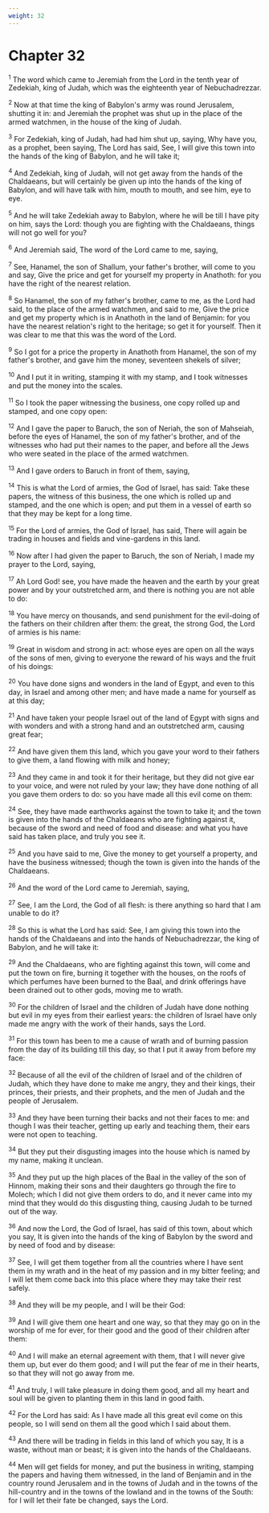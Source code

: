 ```yaml
---
weight: 32
---
```


# Chapter 32

<sup>1</sup> The word which came to Jeremiah from the Lord in the tenth year of Zedekiah, king of Judah, which was the eighteenth year of Nebuchadrezzar. 

<sup>2</sup> Now at that time the king of Babylon's army was round Jerusalem, shutting it in: and Jeremiah the prophet was shut up in the place of the armed watchmen, in the house of the king of Judah. 

<sup>3</sup> For Zedekiah, king of Judah, had had him shut up, saying, Why have you, as a prophet, been saying, The Lord has said, See, I will give this town into the hands of the king of Babylon, and he will take it; 

<sup>4</sup> And Zedekiah, king of Judah, will not get away from the hands of the Chaldaeans, but will certainly be given up into the hands of the king of Babylon, and will have talk with him, mouth to mouth, and see him, eye to eye. 

<sup>5</sup> And he will take Zedekiah away to Babylon, where he will be till I have pity on him, says the Lord: though you are fighting with the Chaldaeans, things will not go well for you? 

<sup>6</sup> And Jeremiah said, The word of the Lord came to me, saying, 

<sup>7</sup> See, Hanamel, the son of Shallum, your father's brother, will come to you and say, Give the price and get for yourself my property in Anathoth: for you have the right of the nearest relation. 

<sup>8</sup> So Hanamel, the son of my father's brother, came to me, as the Lord had said, to the place of the armed watchmen, and said to me, Give the price and get my property which is in Anathoth in the land of Benjamin: for you have the nearest relation's right to the heritage; so get it for yourself. Then it was clear to me that this was the word of the Lord. 

<sup>9</sup> So I got for a price the property in Anathoth from Hanamel, the son of my father's brother, and gave him the money, seventeen shekels of silver; 

<sup>10</sup> And I put it in writing, stamping it with my stamp, and I took witnesses and put the money into the scales. 

<sup>11</sup> So I took the paper witnessing the business, one copy rolled up and stamped, and one copy open: 

<sup>12</sup> And I gave the paper to Baruch, the son of Neriah, the son of Mahseiah, before the eyes of Hanamel, the son of my father's brother, and of the witnesses who had put their names to the paper, and before all the Jews who were seated in the place of the armed watchmen. 

<sup>13</sup> And I gave orders to Baruch in front of them, saying, 

<sup>14</sup> This is what the Lord of armies, the God of Israel, has said: Take these papers, the witness of this business, the one which is rolled up and stamped, and the one which is open; and put them in a vessel of earth so that they may be kept for a long time. 

<sup>15</sup> For the Lord of armies, the God of Israel, has said, There will again be trading in houses and fields and vine-gardens in this land. 

<sup>16</sup> Now after I had given the paper to Baruch, the son of Neriah, I made my prayer to the Lord, saying, 

<sup>17</sup> Ah Lord God! see, you have made the heaven and the earth by your great power and by your outstretched arm, and there is nothing you are not able to do: 

<sup>18</sup> You have mercy on thousands, and send punishment for the evil-doing of the fathers on their children after them: the great, the strong God, the Lord of armies is his name: 

<sup>19</sup> Great in wisdom and strong in act: whose eyes are open on all the ways of the sons of men, giving to everyone the reward of his ways and the fruit of his doings: 

<sup>20</sup> You have done signs and wonders in the land of Egypt, and even to this day, in Israel and among other men; and have made a name for yourself as at this day; 

<sup>21</sup> And have taken your people Israel out of the land of Egypt with signs and with wonders and with a strong hand and an outstretched arm, causing great fear; 

<sup>22</sup> And have given them this land, which you gave your word to their fathers to give them, a land flowing with milk and honey; 

<sup>23</sup> And they came in and took it for their heritage, but they did not give ear to your voice, and were not ruled by your law; they have done nothing of all you gave them orders to do: so you have made all this evil come on them: 

<sup>24</sup> See, they have made earthworks against the town to take it; and the town is given into the hands of the Chaldaeans who are fighting against it, because of the sword and need of food and disease: and what you have said has taken place, and truly you see it. 

<sup>25</sup> And you have said to me, Give the money to get yourself a property, and have the business witnessed; though the town is given into the hands of the Chaldaeans. 

<sup>26</sup> And the word of the Lord came to Jeremiah, saying, 

<sup>27</sup> See, I am the Lord, the God of all flesh: is there anything so hard that I am unable to do it? 

<sup>28</sup> So this is what the Lord has said: See, I am giving this town into the hands of the Chaldaeans and into the hands of Nebuchadrezzar, the king of Babylon, and he will take it: 

<sup>29</sup> And the Chaldaeans, who are fighting against this town, will come and put the town on fire, burning it together with the houses, on the roofs of which perfumes have been burned to the Baal, and drink offerings have been drained out to other gods, moving me to wrath. 

<sup>30</sup> For the children of Israel and the children of Judah have done nothing but evil in my eyes from their earliest years: the children of Israel have only made me angry with the work of their hands, says the Lord. 

<sup>31</sup> For this town has been to me a cause of wrath and of burning passion from the day of its building till this day, so that I put it away from before my face: 

<sup>32</sup> Because of all the evil of the children of Israel and of the children of Judah, which they have done to make me angry, they and their kings, their princes, their priests, and their prophets, and the men of Judah and the people of Jerusalem. 

<sup>33</sup> And they have been turning their backs and not their faces to me: and though I was their teacher, getting up early and teaching them, their ears were not open to teaching. 

<sup>34</sup> But they put their disgusting images into the house which is named by my name, making it unclean. 

<sup>35</sup> And they put up the high places of the Baal in the valley of the son of Hinnom, making their sons and their daughters go through the fire to Molech; which I did not give them orders to do, and it never came into my mind that they would do this disgusting thing, causing Judah to be turned out of the way. 

<sup>36</sup> And now the Lord, the God of Israel, has said of this town, about which you say, It is given into the hands of the king of Babylon by the sword and by need of food and by disease: 

<sup>37</sup> See, I will get them together from all the countries where I have sent them in my wrath and in the heat of my passion and in my bitter feeling; and I will let them come back into this place where they may take their rest safely. 

<sup>38</sup> And they will be my people, and I will be their God: 

<sup>39</sup> And I will give them one heart and one way, so that they may go on in the worship of me for ever, for their good and the good of their children after them: 

<sup>40</sup> And I will make an eternal agreement with them, that I will never give them up, but ever do them good; and I will put the fear of me in their hearts, so that they will not go away from me. 

<sup>41</sup> And truly, I will take pleasure in doing them good, and all my heart and soul will be given to planting them in this land in good faith. 

<sup>42</sup> For the Lord has said: As I have made all this great evil come on this people, so I will send on them all the good which I said about them. 

<sup>43</sup> And there will be trading in fields in this land of which you say, It is a waste, without man or beast; it is given into the hands of the Chaldaeans. 

<sup>44</sup> Men will get fields for money, and put the business in writing, stamping the papers and having them witnessed, in the land of Benjamin and in the country round Jerusalem and in the towns of Judah and in the towns of the hill-country and in the towns of the lowland and in the towns of the South: for I will let their fate be changed, says the Lord. 


